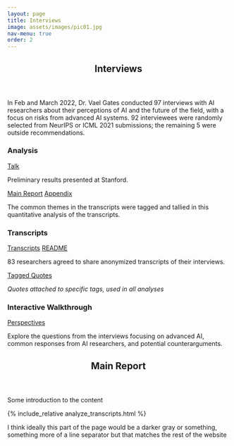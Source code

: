 ```yaml
---
layout: page
title: Interviews
image: assets/images/pic01.jpg
nav-menu: true
order: 2
---
```


<!-- Main -->
<div id="main" class="alt">

<!-- One -->
<section id="one">
	<div class="inner">
		<header class="major">
			<h1>Interviews</h1>
		</header>

<!-- Content -->
<p> In Feb and March 2022, Dr. Vael Gates conducted 97 interviews with AI researchers about their perceptions of AI and the future of the field, with a focus on risks from advanced AI systems. 92 interviewees were randomly selected from NeurIPS or ICML 2021 submissions; the remaining 5 were outside recommendations.</p>

<!-- <div class="row full-width">
	<div class="interviews-grid"> -->
<div class="row">
	<div class="4u 12u$(medium)">
			<h3 class="h3-smaller">Analysis</h3>
			<a href="https://hai.stanford.edu/events/hai-weekly-seminar-vael-gates" class="button special fit">Talk</a>
			<div class="box">
				<p>Preliminary results presented at Stanford.</p>
			</div>
			<a href="#main_report" class="button special fit">Main Report</a>
			<a href="#" class="button fit small">Appendix</a>
			<div class="box">
				<p>The common themes in the transcripts were tagged and tallied in this quantitative analysis of the transcripts. </p>
			</div>
		</div>
		<div class="4u 12u$(medium)">
			<h3 class="h3-smaller">Transcripts</h3>
			<a href="https://drive.google.com/drive/folders/81qNN6GpAl6a4KswxnJcdhN4fqnMQgZ9Vg?usp=sharing" class="button special fit">Transcripts</a>
			<a href="https://docs.google.com/document/d/1q6-hUgIz-4H8AzejXqqtgX6uvw6w9EwMYtm9KRRYWro/edit?usp=sharing" class="button fit small">README</a>
			<div class="box">
				<p>83 researchers agreed to share anonymized transcripts of their interviews.</p>
			</div>
			<a href="https://docs.google.com/spreadsheets/d/1FlBcctFLWTYY3NiIklgcuQtVYxuU-plDmUeQjn-2Cfk/edit?usp=sharing" class="button fit">Tagged Quotes</a>
			<div class="box">
				<p><i>Quotes attached to specific tags, used in all analyses</i></p>
			</div>
		</div>
		<div class="4u$ 12u$(medium)">
			<h3 class="h3-smaller">Interactive Walkthrough</h3>
			<a href="{{site.baseurl}}{% link perspectives/introduction.html %}" class="button special fit">Perspectives</a>
			<div class="box">
				<p>Explore the questions from the interviews focusing on advanced AI, common responses from AI researchers, and potential counterarguments. </p>
			</div>
		</div>
</div>

</div>
</section>

<section id="two">
	<div class="inner">
		<a id='main_report'>
		<header class="major">
			<h2>Main Report</h2>
		</header>
		</a>
<p> Some introduction to the content </p>

{% include_relative analyze_transcripts.html %} 
<p>I think ideally this part of the page would be a darker gray or something, something more of a line separator but that matches the rest of the website</p>
	</div>
</section>

</div>
